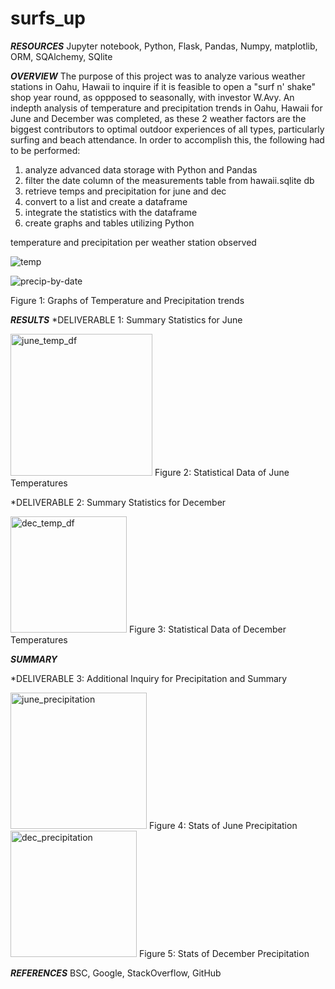# surfs_up

***RESOURCES*** Jupyter notebook, Python, Flask, Pandas, Numpy, matplotlib, ORM, SQAlchemy, SQlite

***OVERVIEW***
The purpose of this project was to analyze various weather stations in Oahu, Hawaii to inquire if it is feasible to open a "surf n' shake" shop year round, as oppposed to seasonally, with investor W.Avy. An indepth analysis of temperature and precipitation trends in Oahu, Hawaii for June and December was completed, as these 2 weather factors are the biggest contributors to optimal outdoor experiences of all types, particularly surfing and beach attendance. In order to accomplish this, the following had to be performed:
1. analyze advanced data storage with Python and Pandas
2. filter the date column of the measurements table from hawaii.sqlite db
3. retrieve temps and precipitation for june and dec
4. convert to a list and create a dataframe 
5. integrate the statistics with the dataframe 
6. create graphs and tables utilizing Python


temperature and precipitation per weather station observed

![temp](https://user-images.githubusercontent.com/90135381/147972203-6f0ab197-865e-4902-b1a4-96f758a6ed62.png)


![precip-by-date](https://user-images.githubusercontent.com/90135381/147970011-76bc208e-2d44-4349-a53c-7095e0461e35.png)

Figure 1: Graphs of Temperature and Precipitation trends

***RESULTS***
*DELIVERABLE 1: Summary Statistics for June

<img width="227" alt="june_temp_df" src="https://user-images.githubusercontent.com/90135381/147968493-6072ea3b-72c7-4189-b545-a502046f43fc.png">
Figure 2: Statistical Data of June Temperatures

*DELIVERABLE 2: Summary Statistics for December

<img width="186" alt="dec_temp_df" src="https://user-images.githubusercontent.com/90135381/147968505-2d54ab62-63f3-4b9c-9ca6-68f0d7b15630.png">
Figure 3: Statistical Data of December Temperatures


***SUMMARY***

*DELIVERABLE 3: Additional Inquiry for Precipitation and Summary

<img width="218" alt="june_precipitation" src="https://user-images.githubusercontent.com/90135381/147968470-471cd76a-129d-45a1-bdb4-c90ae4df31d2.png">
Figure 4: Stats of June Precipitation

<img width="202" alt="dec_precipitation" src="https://user-images.githubusercontent.com/90135381/147968438-0714aad2-361d-433d-a666-06705aa417db.png">
Figure 5: Stats of December Precipitation



***REFERENCES*** BSC, Google, StackOverflow, GitHub
